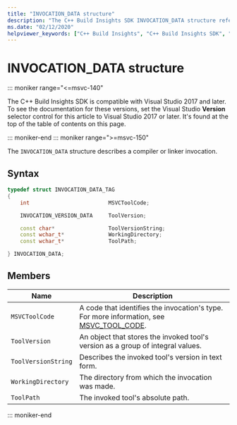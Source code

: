 ```yaml
---
title: "INVOCATION_DATA structure"
description: "The C++ Build Insights SDK INVOCATION_DATA structure reference."
ms.date: "02/12/2020"
helpviewer_keywords: ["C++ Build Insights", "C++ Build Insights SDK", "INVOCATION_DATA", "throughput analysis", "build time analysis", "vcperf.exe"]
---
```

# INVOCATION_DATA structure

::: moniker range="<=msvc-140"

The C++ Build Insights SDK is compatible with Visual Studio 2017 and later. To see the documentation for these versions, set the Visual Studio **Version** selector control for this article to Visual Studio 2017 or later. It's found at the top of the table of contents on this page.

::: moniker-end
::: moniker range=">=msvc-150"

The `INVOCATION_DATA` structure describes a compiler or linker invocation.

## Syntax

```cpp
typedef struct INVOCATION_DATA_TAG
{
    int                         MSVCToolCode;

    INVOCATION_VERSION_DATA     ToolVersion;

    const char*                 ToolVersionString;
    const wchar_t*              WorkingDirectory;
    const wchar_t*              ToolPath;

} INVOCATION_DATA;
```

## Members

| Name | Description |
|--|--|
| `MSVCToolCode` | A code that identifies the invocation's type. For more information, see [MSVC_TOOL_CODE](msvc-tool-code-enum.md). |
| `ToolVersion` | An object that stores the invoked tool's version as a group of integral values. |
| `ToolVersionString` | Describes the invoked tool's version in text form. |
| `WorkingDirectory` | The directory from which the invocation was made. |
| `ToolPath` | The invoked tool's absolute path. |

::: moniker-end
